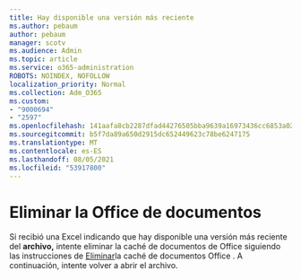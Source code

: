 ```yaml
---
title: Hay disponible una versión más reciente
ms.author: pebaum
author: pebaum
manager: scotv
ms.audience: Admin
ms.topic: article
ms.service: o365-administration
ROBOTS: NOINDEX, NOFOLLOW
localization_priority: Normal
ms.collection: Adm_O365
ms.custom:
- "9000694"
- "2597"
ms.openlocfilehash: 141aafa8cb2287dfad44276505bba9639a16973436cc6853a026f9cc5ee44863
ms.sourcegitcommit: b5f7da89a650d2915dc652449623c78be6247175
ms.translationtype: MT
ms.contentlocale: es-ES
ms.lasthandoff: 08/05/2021
ms.locfileid: "53917800"
---
```

# <a name="delete-the-office-document-cache"></a>Eliminar la Office de documentos

Si recibió una Excel indicando que hay disponible una versión más reciente del **archivo,** intente eliminar la caché de documentos de Office siguiendo las instrucciones de [Eliminar](https://support.office.com/article/b1d3765e-d71b-4bb8-99ca-acd22c42995d)la caché de documentos Office . A continuación, intente volver a abrir el archivo.

